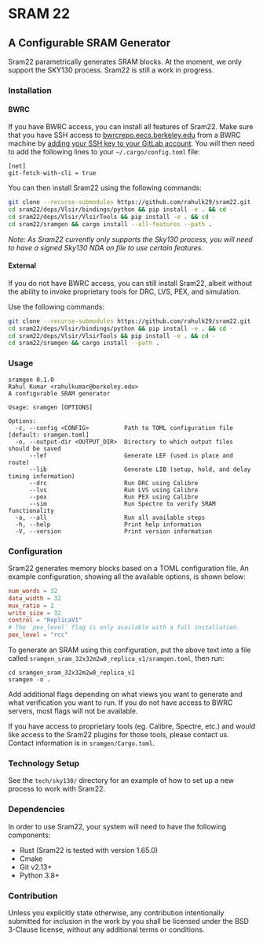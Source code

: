 # SRAM 22

## A Configurable SRAM Generator

Sram22 parametrically generates SRAM blocks. At the moment, we only support the SKY130 process.
Sram22 is still a work in progress.

### Installation

#### BWRC

If you have BWRC access, you can install all features of Sram22. Make sure that you have SSH access to [bwrcrepo.eecs.berkeley.edu](https://bwrcrepo.eecs.berkeley.edu) from a BWRC machine by [adding your SSH key to your GitLab account](https://docs.gitlab.com/ee/user/ssh.html#add-an-ssh-key-to-your-gitlab-account). You will then need to add the following lines to your `~/.cargo/config.toml` file:

```
[net]
git-fetch-with-cli = true
```

You can then install Sram22 using the following commands:

```bash
git clone --recurse-submodules https://github.com/rahulk29/sram22.git
cd sram22/deps/Vlsir/bindings/python && pip install -e . && cd -
cd sram22/deps/Vlsir/VlsirTools && pip install -e . && cd -
cd sram22/sramgen && cargo install --all-features --path .
```

_Note: As Sram22 currently only supports the Sky130 process, you will need to have a signed Sky130 NDA on file to use certain features._

#### External

If you do not have BWRC access, you can still install Sram22, albeit without
the ability to invoke proprietary tools for DRC, LVS, PEX, and simulation.

Use the following commands:

```bash
git clone --recurse-submodules https://github.com/rahulk29/sram22.git
cd sram22/deps/Vlsir/bindings/python && pip install -e . && cd -
cd sram22/deps/Vlsir/VlsirTools && pip install -e . && cd -
cd sram22/sramgen && cargo install --path .
```

### Usage

```
sramgen 0.1.0
Rahul Kumar <rahulkumar@berkeley.edu>
A configurable SRAM generator

Usage: sramgen [OPTIONS]

Options:
  -c, --config <CONFIG>          Path to TOML configuration file [default: sramgen.toml]
  -o, --output-dir <OUTPUT_DIR>  Directory to which output files should be saved
      --lef                      Generate LEF (used in place and route)
      --lib                      Generate LIB (setup, hold, and delay timing information)
      --drc                      Run DRC using Calibre
      --lvs                      Run LVS using Calibre
      --pex                      Run PEX using Calibre
      --sim                      Run Spectre to verify SRAM functionality
  -a, --all                      Run all available steps
  -h, --help                     Print help information
  -V, --version                  Print version information
```

### Configuration

Sram22 generates memory blocks based on a TOML configuration file. An example configuration, showing all the available options, is shown below:

```toml
num_words = 32
data_width = 32
mux_ratio = 2
write_size = 32
control = "ReplicaV1"
# The `pex_level` flag is only available with a full installation.
pex_level = "rcc"
```

To generate an SRAM using this configuration, put the above text into a file called
`sramgen_sram_32x32m2w8_replica_v1/sramgen.toml`, then run:

```
cd sramgen_sram_32x32m2w8_replica_v1
sramgen -o .
```

Add additional flags depending on what views you want to generate and what verification you want to run.
If you do not have access to BWRC servers, most flags will not be available.

If you have access to proprietary tools (eg. Calibre, Spectre, etc.) and would like access
to the Sram22 plugins for those tools, please contact us. Contact information is in `sramgen/Cargo.toml`.

### Technology Setup

See the `tech/sky130/` directory for an example of how to set up a new process to work with Sram22.


### Dependencies

In order to use Sram22, your system will need to have the following components:

- Rust (Sram22 is tested with version 1.65.0)
- Cmake
- Git v2.13+
- Python 3.8+

### Contribution

Unless you explicitly state otherwise, any contribution intentionally submitted
for inclusion in the work by you shall be licensed under the BSD 3-Clause license,
without any additional terms or conditions.

